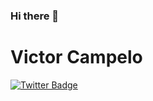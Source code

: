 ### Hi there 👋
# Victor Campelo 

[![Twitter Badge](https://img.shields.io/badge/-@Jvictor_cv-4455cc?style=flat-square&labelColor=4455cc&logo=twitter&logoColor=white&link=https://twitter.com/Jvictor_cv)](https://twitter.com/Jvictor_cv) 
